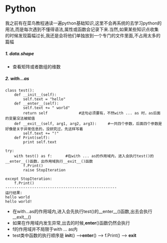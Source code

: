 # Python
我之前有在菜鸟教程通读一遍python基础知识,这里不会再系统的去学习python的用法,而是每次遇到不懂得语法,属性或函数会记录下来.当然,如果某些知识点收集的时候发现篇幅过长,我还是会将他们单独放到一个专门的文件里面,不占用太多的篇幅
##### 1. data.shape 
- 查看矩阵或者数组的维数
##### 2. with...as 
```
class test():
    def __init__(self):
        self.text = "hello"
    def __enter__(self):
        self.text += " world"
        return self              #这句必须要有，不然with ... as 时，as后面的变量没法被赋值
    def __exit__(self, arg1, arg2, arg3):     #一共四个参数，后面四个参数是好像是关于异常信息的，没研究过，先这样写着
        self.text += "!"
    def Print(self):
        print self.text

try:
    with test() as f:      #在with ... as的作用域内，进入会执行test()的__enter__()函数，出作用域执行__exit__()函数
        f.Print()
        raise StopIteration

except StopIteration:
    f.Print()
--------------------------------------------------
运行结果:
hello world
hello world!
```
- 在with...as的作用域内,进入会先执行test()的__enter__()函数,出去会执行__exit__()
- 如果在作用域内发生异常,出去的时候,__enter__()函数仍然会执行
- f的作用域并不局限于with ... as内
- test类中函数的执行顺序是 __init__() -->__enter__() --> f.Print() --> __exit__